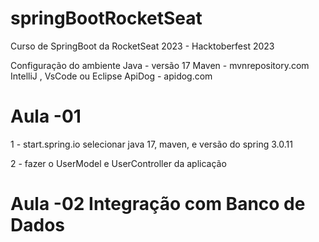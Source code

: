 # springBootRocketSeat
Curso de SpringBoot da RocketSeat 2023 - Hacktoberfest 2023

Configuração do ambiente
Java - versão 17
Maven - mvnrepository.com
IntelliJ , VsCode ou Eclipse
ApiDog - apidog.com

# Aula -01 

1 - start.spring.io 
  selecionar java 17, maven, e versão do spring 3.0.11

2 - fazer o UserModel e UserController da aplicação 

# Aula -02 Integração com Banco de Dados





